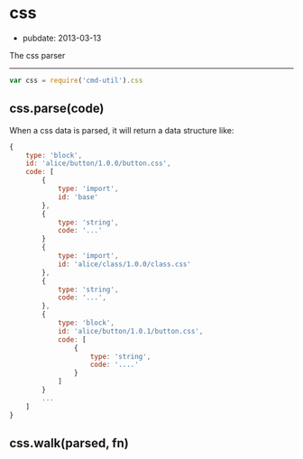 # css

- pubdate: 2013-03-13

The css parser

-----

```js
var css = require('cmd-util').css
```


## css.parse(code)

When a css data is parsed, it will return a data structure like:

```js
{
    type: 'block',
    id: 'alice/button/1.0.0/button.css',
    code: [
        {
            type: 'import',
            id: 'base'
        },
        {
            type: 'string',
            code: '...'
        }
        {
            type: 'import',
            id: 'alice/class/1.0.0/class.css'
        },
        {
            type: 'string',
            code: '...',
        },
        {
            type: 'block',
            id: 'alice/button/1.0.1/button.css',
            code: [
                {
                    type: 'string',
                    code: '....'
                }
            ]
        }
        ...
    ]
}
```

## css.walk(parsed, fn)
